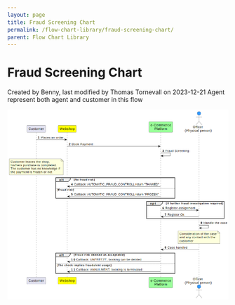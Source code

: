 ```yaml
---
layout: page
title: Fraud Screening Chart
permalink: /flow-chart-library/fraud-screening-chart/
parent: Flow Chart Library
---
```



# Fraud Screening Chart 
Created by Benny, last modified by Thomas Tornevall on 2023-12-21
Agent represent both agent and customer in this flow
  
  
![](../../attachments/1475251/128286747.png)
  
